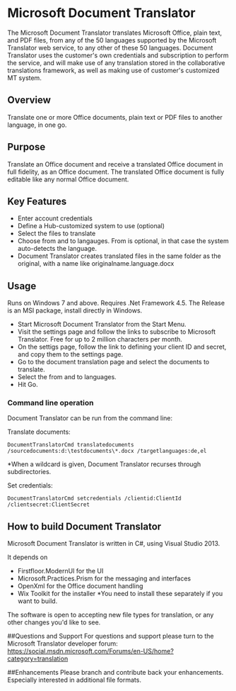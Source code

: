 # Microsoft Document Translator
The Microsoft Document Translator translates Microsoft Office, plain text, and PDF files, from any of the 50 languages supported by the Microsoft Translator web service, to any other of these 50 languages.
Document Translator uses the customer's own credentials and subscription to perform the service, and will make use of any translation stored in the collaborative translations framework,
as well as making use of customer's customized MT system.

## Overview
Translate one or more Office documents, plain text or PDF files to another language, in one go. 

## Purpose
Translate an Office document and receive a translated Office document in full fidelity, as an Office document. The translated Office document is fully editable like any normal Office document. 

## Key Features
- Enter account credentials
- Define a Hub-customized system to use (optional)
- Select the files to translate
- Choose from and to langauges. From is optional, in that case the system auto-detects the language.
- Document Translator creates translated files in the same folder as the original, with a name like originalname.language.docx

## Usage
Runs on Windows 7 and above.
Requires .Net Framework 4.5.
The Release is an MSI package, install directly in Windows.

- Start Microsoft Document Translator from the Start Menu.
- Visit the settings page and follow the links to subscribe to Microsoft Translator. Free for up to 2 million characters per month.
- On the settigs page, follow the link to defining your client ID and secret, and copy them to the settings page.
- Go to the document translation page and select the documents to translate.
- Select the from and to languages.
- Hit Go.

### Command line operation
Document Translator can be run from the command line:

Translate documents:

`DocumentTranslatorCmd translatedocuments /sourcedocuments:d:\testdocuments\*.docx /targetlanguages:de,el`

*When a wildcard is given, Document Translator recurses through subdirectories.


Set credentials:

`DocumentTranslatorCmd setcredentials /clientid:ClientId /clientsecret:ClientSecret`



## How to build Document Translator
Microsoft Document Translator is written in C#, using Visual Studio 2013.

It depends on
- Firstfloor.ModernUI for the UI
- Microsoft.Practices.Prism for the messaging and interfaces
- OpenXml for the Office document handling
- Wix Toolkit for the installer
*You need to install these separately if you want to build.

The software is open to accepting new file types for translation, or any other changes you'd like to see.

##Questions and Support
For questions and support please turn to the Microsoft Translator developer forum: https://social.msdn.microsoft.com/Forums/en-US/home?category=translation

##Enhancements
Please branch and contribute back your enhancements. Especially interested in additional file formats.
